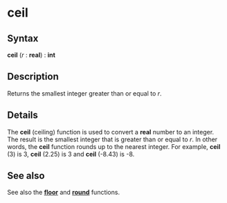 
# ceil

## Syntax
**ceil** (_r_ : **real**) : **int**

## Description
Returns the smallest integer greater than or equal to _r_.


## Details
The **ceil** (ceiling) function is used to convert a **real** number to an integer. The result is the smallest integer that is greater than or equal to _r_. In other words, the **ceil** function rounds up to the nearest integer. For example, **ceil** (3) is 3, **ceil** (2.25) is 3 and **ceil** (-8.43) is -8.


## See also
See also the **[floor](floor.html)** and **[round](round.html)** functions.

